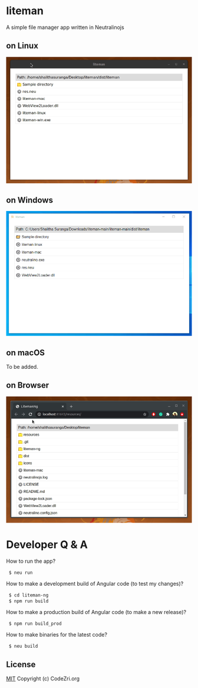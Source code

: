 # liteman
A simple file manager app written in Neutralinojs

## on Linux
![Liteman on Linux](media/liteman_prev_linux.gif)

## on Windows
![Liteman on Linux](media/liteman_prev_windows.gif)

## on macOS

To be added.

## on Browser
![Liteman on Browser](media/liteman_prev_web.gif)

# Developer Q & A

How to run the app?

```
 $ neu run
```

How to make a development build of Angular code (to test my changes)?

```
 $ cd liteman-ng
 $ npm run build
```

How to make a production build of Angular code (to make a new release)?

```
 $ npm run build_prod
```

How to make binaries for the latest code?

```
 $ neu build
```

## License

[MIT](LICENSE)
Copyright (c) CodeZri.org
